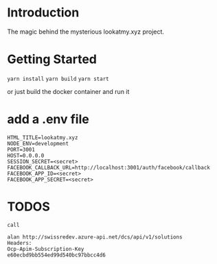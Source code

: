 # Introduction 
The magic behind the mysterious lookatmy.xyz project.

# Getting Started
`yarn install`
`yarn build`
`yarn start`

or just build the docker container and run it

# add a .env file
```
HTML_TITLE=lookatmy.xyz
NODE_ENV=development
PORT=3001
HOST=0.0.0.0
SESSION_SECRET=<secret>
FACEBOOK_CALLBACK_URL=http://localhost:3001/auth/facebook/callback
FACEBOOK_APP_ID=<secret>
FACEBOOK_APP_SECRET=<secret>
```


# TODOS
```
call

alan http://swissredev.azure-api.net/dcs/api/v1/solutions
Headers:
Ocp-Apim-Subscription-Key
e60ecbd9bb554ed99d540bc97bbcc4d6

```
